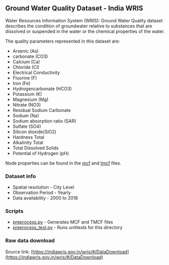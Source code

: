 ## Ground Water Quality Dataset - India WRIS

Water Resources Information System (WRIS): Ground Water Quality dataset describes the condition of groundwater relative to substances that are dissolved or suspended in the water or the chemical properties of the water.

The quality parameters represented in this dataset are:

- Arsenic (As)
- carbonate (CO3)
- Calcium (Ca)
- Chloride (Cl)
- Electrical Conductivity
- Fluorine (F)
- Iron (Fe)
- Hydrogencarbonate (HCO3)
- Potassium (K)
- Magnesium (Mg)
- Nitrate (NO3)
- Residual Sodium Carbonate
- Sodium (Na)
- Sodium absorption ratio (SAR)
- Sulfate (SO4)
- Silicon dioxide(SiO2)
- Hardness Total
- Alkalinity Total
- Total Dissolved Solids
- Potential of Hydrogen (pH)

Node properties can be found in the [mcf](./India_WRIS_Ground.mcf) and [tmcf](./India_WRIS_Ground.tmcf) files.

### Dataset info

- Spatial resolution - City Level
- Observation Period - Yearly
- Data availability - 2000 to 2018

### Scripts

- [preprocess.py](./preprocess.py) - Generates MCF and TMCF files
- [preprocess_test.py](preprocess_test.py) - Runs unittests for this directory

### Raw data download

Source link: [https://indiawris.gov.in/wris/#/DataDownload](https://indiawris.gov.in/wris/#/DataDownload)
